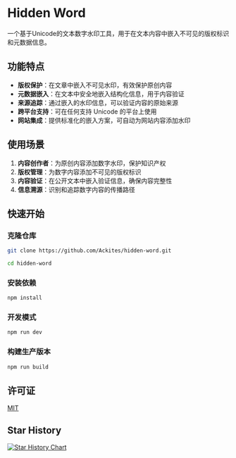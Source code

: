 # Hidden Word

一个基于Unicode的文本数字水印工具，用于在文本内容中嵌入不可见的版权标识和元数据信息。

## 功能特点

- **版权保护**：在文章中嵌入不可见水印，有效保护原创内容
- **元数据嵌入**：在文本中安全地嵌入结构化信息，用于内容验证
- **来源追踪**：通过嵌入的水印信息，可以验证内容的原始来源
- **跨平台支持**：可在任何支持 Unicode 的平台上使用
- **网站集成**：提供标准化的嵌入方案，可自动为网站内容添加水印

## 使用场景

1. **内容创作者**：为原创内容添加数字水印，保护知识产权
2. **版权管理**：为数字内容添加不可见的版权标识
3. **内容验证**：在公开文本中嵌入验证信息，确保内容完整性
4. **信息溯源**：识别和追踪数字内容的传播路径

## 快速开始

### 克隆仓库

```bash
git clone https://github.com/Ackites/hidden-word.git

cd hidden-word
```

### 安装依赖

```bash
npm install
```

### 开发模式

```bash
npm run dev
```

### 构建生产版本

```bash
npm run build
```

## 许可证

[MIT](LICENSE)

## Star History

[![Star History Chart](https://api.star-history.com/svg?repos=Ackites/hidden-word&type=Date)](https://www.star-history.com/#Ackites/hidden-word&Date)
